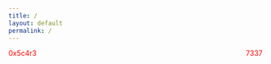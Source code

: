 ```yaml
---
title: /
layout: default
permalink: /
---
```

<style>
.center {
  display: block;
  margin-left: auto;
  margin-right: auto;
  width: 100%;
}
</style>
<script>
  if(/Android|webOS|iPhone|iPad|iPod|BlackBerry|IEMobile|Opera Mini/i.test(navigator.userAgent)){
  // MOBILE
document.write('<pre><div class="center">▒██   ██▒ ██████ ▄████▄  ▄▄▄      ██▀███ ▓█████ \n');
document.write('▒▒ █ █ ▒▒██    ▒▒██▀ ▀█ ▒████▄   ▓██ ▒ ██▓█   ▀ \n');
document.write('░░  █   ░ ▓██▄  ▒▓█    ▄▒██  ▀█▄ ▓██ ░▄█ ▒███   \n');
document.write(' ░ █ █ ▒  ▒   ██▒▓▓▄ ▄██░██▄▄▄▄██▒██▀▀█▄ ▒▓█  ▄ \n');
document.write('▒██▒ ▒██▒██████▒▒ ▓███▀ ░▓█   ▓██░██▓ ▒██░▒████▒\n');
document.write('▒▒ ░ ░▓ ▒ ▒▓▒ ▒ ░ ░▒ ▒  ░▒▒   ▓▒█░ ▒▓ ░▒▓░░ ▒░ ░\n');
document.write('░░   ░▒ ░ ░▒  ░ ░ ░  ▒    ▒   ▒▒ ░ ░▒ ░ ▒░░ ░  ░\n');
document.write(' ░    ░ ░  ░  ░ ░         ░   ▒    ░░   ░   ░   \n');
document.write(' ░    ░       ░ ░ ░           ░  ░  ░       ░  ░\n');
document.write(' ░                               \n</div></pre>');
}else{
  // DESKTOP
document.write('<pre><div class="center">  ██████  ▄████▄   ▄▄▄       ██▀███  ▓█████  ▄████▄   ██▀███   ▒█████   █     █\n');
document.write('▒██    ▒ ▒██▀ ▀█  ▒████▄    ▓██   ██▒▓█   ▀ ▒██▀ ▀█  ▓██ ▒ ██▒▒██▒  ██▒▓█░ █ ░█\n');
document.write('░ ▓██▄   ▒▓█    ▄ ▒██  ▀█▄  ▓██ ░▄█ ▒▒███   ▒▓█    ▄ ▓██ ░▄█ ▒▒██░  ██▒▒█░ █ ░█\n');
document.write('  ▒   ██▒▒▓▓▄ ▄██▒░██▄▄▄▄██ ▒██▀▀█▄  ▒▓█  ▄ ▒▓▓▄ ▄██▒▒██▀▀█▄  ▒██   ██░░█░ █ ░█\n');
document.write('▒██████▒▒▒ ▓███▀ ░ ▓█   ▓██▒░██▓ ▒██▒░▒████▒▒ ▓███▀ ░░██▓ ▒██▒░ ████▓▒░░░██▒██▓\n');
document.write('▒ ▒▓▒ ▒ ░░ ░▒ ▒  ░ ▒▒   ▓▒█░░ ▒▓ ░▒▓░░░ ▒░ ░░ ░▒ ▒  ░░ ▒▓ ░▒▓░░ ▒░▒░▒░ ░ ▓░▒ ▒ \n');
document.write('░ ░▒  ░ ░  ░  ▒     ▒   ▒▒ ░  ░▒ ░ ▒░ ░ ░  ░  ░  ▒     ░▒ ░ ▒░  ░ ▒ ▒░   ▒ ░ ░ \n');
document.write('░  ░  ░  ░          ░   ▒     ░░   ░    ░   ░          ░░   ░ ░ ░ ░ ▒    ░   ░ \n');
document.write('      ░  ░ ░            ░  ░   ░        ░  ░░ ░         ░         ░ ░      ░   \n');
document.write('         ░                                  ░                                  \n</div></pre>');
}
</script>

<span style="floar:left;color:red;display:inline-block;">0x5c4r3</span>
<span style="float:right;color:red;display:inline-block;">7337</span>

